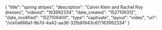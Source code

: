 {
    "title": "spring stripes",
    "description": "Calvin Klein and Rachel Roy dresses",
    "videoid": "163992334",
    "date_created": "1527106312",
    "date_modified": "1527106400",
    "type": "captivate",
    "layout": "video",
    "url": "\/v\/e0a666a1-9b7d-4a42-aa36-32fb81943c67\/163992334"
}